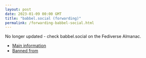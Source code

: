 ```yaml
---
layout: post
date: 2023-01-09 00:00 GMT
title: "babbel.social (forwarding)"
permalink: /forwarding-babbel-social.html
---
```


No longer updated - check babbel.social on the Fediverse Almanac.

* [Main information](https://www.fediversealmanac.com/api/v1/instances/babbel.social)
* [Banned from](https://www.fediversealmanac.com/api/v1/instances/babbel.social/banned_from)

